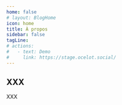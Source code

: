 ```yaml
---
home: false
# layout: BlogHome
icon: home
title: À propos
sidebar: false
tagLine: 
# actions:
#   - text: Demo
#     link: https://stage.ocelot.social/
---
```

## XXX

XXX
